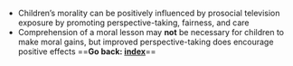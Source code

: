
* Children’s morality can be positively influenced by prosocial television exposure by promoting perspective-taking, fairness, and care 
* Comprehension of a moral lesson may **not** be necessary for children to make moral gains, but improved perspective-taking does encourage positive effects
==**Go back: [index](index.md)**==